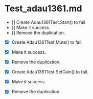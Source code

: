 # Test_adau1361.md
- [] Create Adau1361Test.Start() to fail. 
- [] Make it success. 
- [] Remove the duplication. 


- [x] Create Adau1361Test.Mute() to fail. 
- [x] Make it success. 
- [x] Remove the duplication. 

- [x] Create Adau1361Test.SetGain() to fail. 
- [x] Make it success. 
- [x] Remove the duplication. 

